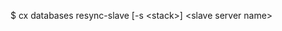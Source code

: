 <!-- layout:code post: databases_usage -->


$ cx databases resync-slave [-s &lt;stack&gt;] &lt;slave server name&gt;
